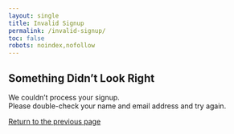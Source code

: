 ```yaml
---
layout: single
title: Invalid Signup
permalink: /invalid-signup/
toc: false
robots: noindex,nofollow
---
```

## Something Didn’t Look Right

We couldn’t process your signup.  
Please double-check your name and email address and try again.

[Return to the previous page](javascript:history.back())